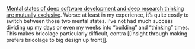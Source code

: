 [Mental states of deep software development and deep research thinking are mutually exclusive](https://notes.andymatuschak.org/z7RGGgVdDVHXkzJ6BVFKws8). Worse: at least in my experience, it’s quite costly to switch between those two mental states. I’ve not had much success dividing up my days or even my weeks into “building” and “thinking” times. This makes bricolage particularly difficult, contra [[Insight through making prefers bricolage to big design up front]].